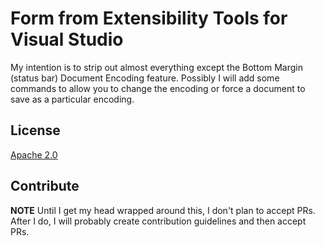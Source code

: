 # Form from Extensibility Tools for Visual Studio

My intention is to strip out almost everything except the Bottom Margin (status bar) Document Encoding feature. Possibly I will add some commands to allow you to change the encoding or force a document to save as a particular encoding.

## License
[Apache 2.0](LICENSE)

## Contribute
**NOTE** Until I get my head wrapped around this, I don't plan to accept PRs. After I do, I will probably create contribution guidelines and then accept PRs.

